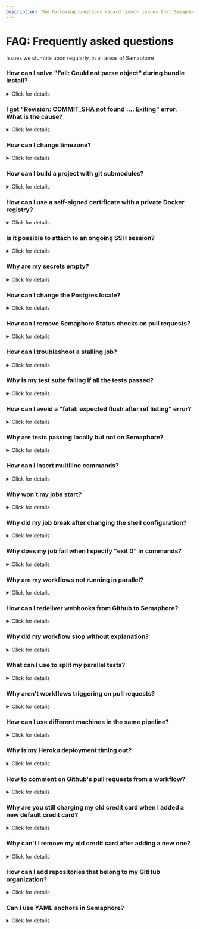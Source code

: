 ```yaml
---
Description: The following questions regard common issues that Semaphore users encounter.
---
```


# FAQ: Frequently asked questions

<p>Issues we stumble upon regularly, in all areas of Semaphore</p>

### How can I solve "Fail: Could not parse object" during bundle install?

<details>
  <summary>Click for details</summary>
  <p>

If the <code>bundle install</code> output looks like this:
```bash
Fetching gem metadata from http://rubygems.org/.......
Fetching gem metadata from http://rubygems.org/..
Updating git://github.com/some/gem.git
fatal: Could not parse object 'a84dd3407eaf064064cca9650c354cb163384467'.
Git error: command <code>git reset --hard a84dd3407eaf064064cca9650c354cb163384467</code> in directory /home/runner/somehash/vendor/bundle/ruby/1.9.1/bundler/gems/gem-a84dd3407eaf has failed.
If this error persists you should try removing the cache directory '/home/runner/somehash/vendor/bundle/ruby/1.9.1/cache/bundler/git/gem-cbe2ee16ed53098079007f06cd77ed0890d0d752'
```

This problem occurs when there have been changes like
force-pushes to a git repo which is referenced in a Gemfile.
You can solve it by following these steps:
</p>
<p>

- Comment the gem line in the Gemfile
<br>- Run <code>bundle install</code>
<br>- Uncomment the gem line in the Gemfile
<br>- Run <code>bundle install</code> again
</p>
<p>
  
The Gemfile.lock will now reference a valid git revision.
  </p>
</details>

### I get "Revision: COMMIT_SHA not found .... Exiting" error. What is the cause?

<details>
  <summary>Click for details</summary>
  <p>

The reason for that error are changes to repository tree structure in git VCS,
which become effective in remote when your pipeline is still running. 
It usually happens when you modify or remove commits (for example, with 
<code>git rebase</code> or <code>git commit --amend</code> commands)
and then push with <code>--force</code> flag shortly after the previous push.

  </p>
  <p>

If you want to avoid executing previous pipelines after new pushes, check out how to set up
<a href="/essentials/auto-cancel-previous-pipelines-on-a-new-push/">auto-cancel strategy</a>.
If pipeline hasn't started after you pushed changes, you may also want to check out if GitHub 
delivered <a href="#how-can-i-redeliver-webhooks-from-github-to-semaphore">webhooks</a>
to Semaphore.

  </p>
</details>

### How can I change timezone?

<details>
  <summary>Click for details</summary>
  <p>

The default timezone in the virtual machine is set to UTC.
The timezone can be changed in 2 ways:

- Assign a different value to <code>TZ</code> environment variable:
```bash
export TZ=Europe/Belgrade
```
- Create a symlink in <code>/etc/localtime</code> to one of the available timezones:
```bash
sudo ln -sf /usr/share/zoneinfo/Europe/Belgrade /etc/localtime
```
  </p>
</details>

### How can I build a project with git submodules?

<details>
  <summary>Click for details</summary>
  <p>

- Add the following commands as a <a href="https://docs.semaphoreci.com/reference/pipeline-yaml-reference/#the-prologue-property">prologue</a>:
```bash
git submodule init
git submodule update
```
- Add the following command as an <a href="https://docs.semaphoreci.com/reference/pipeline-yaml-reference/#the-epilogue-property">epilogue</a>:
```bash
git submodule deinit --force .
```
Make sure that Semaphore has permissions to clone your submodules repository.
You can find more information about setting permissions for private repositories on our <a href="https://docs.semaphoreci.com/essentials/using-private-dependencies/">private dependencies</a> page.
  </p>
</details>

### How can I use a self-signed certificate with a private Docker registry?

<details>
  <summary>Click for details</summary>
  <p>

If you have a private Docker registry that uses a self-signed SSL certificate
and pulling the Docker images does not work, the solution is to:
</p>
<p>
  
- Add a self-signed certificate as a <a href="https://docs.semaphoreci.com/essentials/using-secrets/">secret</a> on Semaphore
<br>- Save it under the name domain.crt
<br>- Add the following command to your pipeline:
```bash
sudo mv $SEMAPHORE_GIT_DIR/domain.crt /etc/docker/certs.d/myregistrydomain.com:5000/ca.crt
```
</p>  
<p>
  
This will allow a connection to a private remote registry using the self-signed certificate.
  </p>
</details>

### Is it possible to attach to an ongoing SSH session?

<details>
  <summary>Click for details</summary>
  <p>

It's possible to use <a href="https://docs.semaphoreci.com/reference/sem-command-line-tool/#sem-attach">sem attach</a> to an ongoing SSH session, but you need to attach to the job ID of the SSH session.
To get the job ID, you can use <code>sem get jobs</code> to get a list of all running jobs.
 </p>
</details>

### Why are my secrets empty?

<details>
  <summary>Click for details</summary>
  <p>

We have discontinued exposing secret content via the CLI, API, and web interface to ensure enhanced security measures. Retrieval of secret values is now exclusively available through the job mechanism.

 </p>
</details>

### How can I change the Postgres locale?

<details>
  <summary>Click for details</summary>
  <p>
    
Semaphore uses <code>sem-service</code> to provide different versions of databases. The <code>sem-service</code> tool uses Docker containers instead of traditional Linux services. 
So, the traditional way of changing locales no longer works, as it does not affect containers.
<br>
<br>The following recipe provides an altered version of the container to <code>sem-service</code>. 
The database should be available as before, without modifying your application in any way:
</p>
<p>
  
1. Create a Dockerfile with the following:
```
FROM postgres:9.6
RUN localedef -i pt_BR -c -f UTF-8 -A /usr/share/locale/locale.alias pt_BR.UTF-8
ENV LANG pt_BR.UTF-8
```
2. Rebuild the Postgres image using the locale:
```
docker build - -t postgres:[lang] < Dockerfile
```
3. Start the newly-created image:
```
docker run --rm --net host -d -e POSTGRES_PASSWORD=semaphore --name postgres -v /var/run/postgresql:/var/run/postgresql postgres:[lang]
```
</p>
</details>

### How can I remove Semaphore Status checks on pull requests?

<details>
  <summary>Click for details</summary>
  <p>
    
You can disable Semaphore as a required status check on the <a href="https://docs.github.com/en/github/administering-a-repository/enabling-required-status-checks">repository settings page</a> of your GitHub account.
  
  </p>  
</details>

### How can I troubleshoot a stalling job?

<details>
  <summary>Click for details</summary>
  <p>

The most common reason for stalled builds is a process that refuses to shut down properly.
This is most likely a debug statement or a cleanup procedure in the catch procedure. 
Reproducing this can be hard sometimes. These are the steps we recommend:
</p>
1. Start a build on a branch and let it become stale.
<br>2. <a href="https://docs.semaphoreci.com/reference/sem-command-line-tool/#sem-attach">Attach</a> the following to a running job: <code>sem attach [job-id]</code>.
<br>3. Now, you should be in the instance of the job's virtual machine.
<p>
  
In the running instance, you can:
</p>
<p>
- List the running processes with <code>ps aux</code> or <code>top</code>. Are there any suspicious processes running?
<br>- Run a <code>strace</code> on the running process: <code>sudo strace -p <process-id></code> 
  to see the last kernel instruction that it is waiting for. 
For example, <code>select(1, ...</code> can mean that the process is waiting for user input.
<br>- Check the system metrics at <code>/tmp/system-metrics</code>. This tracks memory and disk usage. 
Lack of disk space or free memory can result in stalling.
<br>- Check the Agent logs at <code>/tmp/agent_logs</code>. The logs could indicate that an agent is waiting for certain conditions.
<br>- Check the Job logs at <code>/tmp/job_logs.json</code>. The logs could indicate that a job is waiting for certain conditions.
<br>- Check the syslog as it can be also a valuable source of information: <code>tail /var/log/syslog</code>. It can indicate 'Out of memory' conditions.
</p>
<p>
While an issue is ongoing, you might consider using a shorter <code>execution_time_limit</code> in your pipelines. 
This will prevent stale builds from running for a full hour.

  </p>  
</details>

### Why is my test suite failing if all the tests passed?

<details>
  <summary>Click for details</summary>
  <p>
    
 This usually happens because of code coverage tools, e.g. <a href="https://github.com/simplecov-ruby/simplecov">simplecov</a>, which can be set to fail the test suite if a <a href="https://github.com/simplecov-ruby/simplecov#minimum-coverage">minimum coverage level is not achieved</a>.
 <br>
 Furthermore, some dependencies can configure an <a href="https://relishapp.com/rspec/rspec-core/v/2-99/docs/command-line/exit-status#exit-with-rspec's-exit-code-when-an-at-exit-hook-is-added-upstream">at_exit hook</a> that will change the final exit code of the suite.
  
  </p>  
</details>

### How can I avoid a "fatal: expected flush after ref listing" error?

<details>
  <summary>Click for details</summary>
    <p>
      
If a commands fails with this:
```
error: RPC failed; curl 18 transfer closed with outstanding read data remaining
fatal: expected flush after ref listing
```
It means that communication between Semaphore and Github was interrupted. 
As a workaround, you can add <code>retry</code> to the failed command:
```bash
retry -t 5 <command>
```
You can find more information about the <code>retry</code> tool <a href="https://docs.semaphoreci.com/reference/toolbox-reference/#retry">here</a>. 
    </p>
</details>

### Why are tests passing locally but not on Semaphore?

<details>
  <summary>Click for details</summary>
  <p>

The main reason for this behavior is differences in the stacks. As a first step, ensure that the same versions of languages, services, tools, and frameworks such as Selenium, browser drivers, Capybara, Cypress are used both locally and in the CI environment.
To achieve this, use <a href="https://docs.semaphoreci.com/ci-cd-environment/sem-service-managing-databases-and-services-on-linux/">sem-service</a>, <a href="https://docs.semaphoreci.com/ci-cd-environment/sem-version-managing-language-versions-on-linux/">sem-version</a>, and the operating systems' package manager.
Environment variables can also lead to unexpected behaviors, for instance, Semaphore will set <code>CI=true</code> by default.

  </p>

<p>
If you are using Docker containers when performing tests, it's possible that, while the command itself runs instantly,
the process will not be completely started, leading to certain endpoints not being available. Using a minimum <code>sleep 10</code> can help in this scenario.
Cypress has a <a href="https://docs.cypress.io/guides/continuous-integration/introduction.html#Boot-your-server">wait-on module</a> that provides similar functionality.

</p>
Finally, when tests have different outcomes between reruns, using the same commit or in an <a href="https://docs.semaphoreci.com/essentials/debugging-with-ssh-access/">SSH session</a>,
then this is a case of flaky tests. The following articles should be of help:
<br>
<a href="https://semaphoreci.com/community/tutorials/how-to-deal-with-and-eliminate-flaky-tests">https://semaphoreci.com/community/tutorials/how-to-deal-with-and-eliminate-flaky-tests</a>
<br>
<a href="https://semaphoreci.com/blog/2017/08/03/tips-on-treating-flakiness-in-your-test-suite.html">https://semaphoreci.com/blog/2017/08/03/tips-on-treating-flakiness-in-your-test-suite.html</a>
<p>

</p>
</details>

### How can I insert multiline commands?

<details>
  <summary>Click for details</summary>
    <p>
You can divide a command into several lines by writing them in the folded 
style <code>></code> and by stripping the line break in the yaml file
<code>-</code>. To do this, we can start the command with a line containing only
<code>>-</code> and write the command in multiple lines below it:
```bash
commands:
  - >-
    if [ "foo" = "foo" ];
    then commands...;
    else commands...;
    fi;
```

    </p>
    <p>
Block Style Indicator: The block style indicates how new lines inside the block 
should behave. If you want to keep each line as a new line, use the literal style, 
indicated by a pipe <code>|</code>. If you want them to be replaced by 
spaces instead, use the folded style, indicated by a right angle bracket <code>></code>.
    </p>
    <p>
Block Chomping Indicator: The chomping indicator controls what should happen 
with new lines at the end of the string. The default, clip, puts a single new 
line at the end of the string. To remove all new lines, strip them by putting a 
minus sign <code>-</code> after the style indicator. Both clip and strip ignore how many new 
lines are actually at the end of the block; to keep them all, put a plus sign <code>+</code>
after the style indicator.
    </p>

</details>

### Why won't my jobs start?

 <details>
 <summary>Click for details</summary>
  <p>

You might be hitting the quota limitation. Check your organization's quota
in the <code>Activity Monitor</code> by clicking on your organization's initials 
in the top right corner of the page. Find more information about the quota and how to ask for 
an increase <a href="https://docs.semaphoreci.com/reference/quotas-and-limits/">here</a>.

You can also run <code>sem get jobs</code> to display all running jobs
to confirm how much of the quota is being used.
More information about <code>sem get</code> can be found <a href="https://docs.semaphoreci.com/reference/sem-command-line-tool/#sem-get-examples">here</a>.
  </p>
</details>

### Why did my job break after changing the shell configuration?

<details>
  <summary>Click for details</summary>
  <p>

Adding any of the following to your shell is not supported and will cause the jobs to immediately fail:
```bash
set -e
set -o pipefail
set -euxo pipefail
```
  </p>
  <p>

This also applies when sourcing a script that contains the previous settings:
```bash
source ~/my_script
. ~/my_script
```
  </p>
</details>

### Why does my job fail when I specify "exit 0"  in commands?

<details>
  <summary>Click for details</summary>
  <p>

Using the <code>exit</code> command closes the PTY and causes the job to fail. If this isn't the desired behavior, you can use the <code>return 130</code> command with different <code>SEMAPHORE_JOB_RESULT</code> environmental variables to specify the desired behaviour:
</p>
<p>
<br>- Stopped job: <code>return 130</code>
<br>- Stopped job, but marked as successful: <code>export SEMAPHORE_JOB_RESULT=passed</code> then <code>return 130</code>
<br>- Stopped job, but marked as failed: <code>export SEMAPHORE_JOB_RESULT=failed</code> then <code>return 130</code>
</p>

</details>

### Why are my workflows not running in parallel?

<details>
  <summary>Click for details</summary>
  <p>

When pushing several commits into the same branch, Semaphore won't run parallel workflows. This means that pushing multiple times into a branch won't create parallel workflows, rather Semaphore will assign the new workflows into the queue and run them one at a time. However, it's possible to push commits to different branches and they will be run in parallel.
</p>
<p>
  
The only way to push several commits to a single branch and not wait for the workflows to finish one by one is to enable the <a href="https://docs.semaphoreci.com/essentials/auto-cancel-previous-pipelines-on-a-new-push/">auto_cancel</a> feature.
</p>
</details>

### How can I redeliver webhooks from Github to Semaphore?

<details>
  <summary>Click for details</summary>
  <p>

This is not the most common problem, but occasionally Semaphore does not receive a webhook from Github for some reason.
This results in a workflow not being triggered. You can redeliver the webhook, however, and this should trigger the workflow.
These are the steps to redeliver webhooks from Github:
</p>
<p>

1. Go to your repository on GitHub
<br>2. Click <code>Settings</code>
<br>3. Click <code>Webhooks</code>
<br>4. Click <code>Edit</code> for the webhook you want to redeliver
<br>5. Scroll down to <code>Recent Deliveries</code> and search for the one that failed
<br>6. Click the <code>...</code> symbol, then click <code>Redeliver</code>
</p>
</details>

### Why did my workflow stop without explanation?

<details>
  <summary>Click for details</summary>
  <p>

The workflow might have been stopped by the <a href="https://docs.semaphoreci.com/essentials/auto-cancel-previous-pipelines-on-a-new-push/">auto_cancel</a> feature. There are two <code>auto-cancel</code> strategies: <i>running</i> and <i>queued</i>.
<br>
<br>The <i>running</i> strategy stops all pipelines in the queue as soon as a new one appears.
<br>
<br>The <i>queued</i> strategy will only cancel pipelines that are waiting in the queue and have not yet started.
</p>
</details>

### What can I use to split my parallel tests?

<details>
  <summary>Click for details</summary>
  <p>

We recommend using <a href="https://docs.semaphoreci.com/programming-languages/ruby/#running-rspec-and-cucumber-in-parallel">semaphore_test_boosters gem</a>. This gem spreads tests across parallel jobs based on a configuration file or uniform file distribution (default behavior). Execution time-based distribution is not supported yet. 
  </p>
  <p>
Other options are also supported, e.g. <a href="https://knapsackpro.com/">Knapsack</a> (both free and pro versions).
  </p>
  <p>
Knapsack Rspec example:
  
```yml
jobs:
  - name: Knapsack RSpec
    parallelism: 5
    commands:
      - CI_NODE_TOTAL=$SEMAPHORE_JOB_COUNT CI_NODE_INDEX=$((SEMAPHORE_JOB_INDEX-1)) bundle exec rake 'knapsack:rspec'
```
  </p>
  <p>
Knapsack Pro Rspec example:
  
```yml
jobs:
  - name: Knapsack Pro RSpec
    parallelism: 5
    commands:
      - bundle exec rake 'knapsack_pro:queue:rspec'
```
  </p>
  <p>
  <br>
  You can find a more detailed example in the <a href="https://github.com/KnapsackPro/knapsack_pro-ruby#semaphore-20">official documentation</a>.
  </p>
</details>

### Why aren't workflows triggering on pull requests?

<details>
  <summary>Click for details</summary>
  <p>
Make sure to <a href="https://docs.semaphoreci.com/essentials/project-workflow-trigger-options/#build-pull-requests">enable pull requests</a> in the project <code>Settings</code>.
</p><p>
If the configuration is correct, check if the pull request can be merged or if there are conflicts.<br>
Semaphore uses the merge commit to run the workflows, so there will be no merge commit if there is a conflict in the pull request.<br>
  </p>
</details>

### How can I use different machines in the same pipeline?

<details>
  <summary>Click for details</summary>
  <p>
In certain scenarios, it's advantageous to use different machine types for different jobs in a pipeline. 
For instance, some operations require fewer resources and it would be wasteful to use a bigger machine 
or a test suite that has to run in multiple environments.
  </p>
  <p>
Semaphore provides the <a href="https://docs.semaphoreci.com/reference/pipeline-yaml-reference/#agent-in-task">agent in task feature</a> that allows mixing and matching of various machine types and even 
<a href="https://docs.semaphoreci.com/ci-cd-environment/custom-ci-cd-environment-with-docker/#using-a-docker-container-as-your-pipelines-cicd-environment">Docker-based CI/CD</a>:
<br>
```yml
version: v1.0
name: Tests
agent:
  machine:
    type: e1-standard-2
    os_image: ubuntu2004
blocks:
  - name: 'MacOS tests'
    task:
      agent:
        machine:
          type: a1-standard-4
          os_image: macos-xcode14
      jobs:
        - name: 'MacOS test'
          commands:
            - echo 'Testing MacOS'

  - name: Docker tests
    task:
      agent:
        machine:
          type: e1-standard-4
        containers:
          - name: main
            image: 'registry.semaphoreci.com/ruby:2.6'
      jobs:
        - name: Docker test
          commands:
            - echo 'Testing Docker'
  - name: Ubuntu tests
    task:
      jobs:
        - name: Ubuntu test
          commands:
            - echo 'Testing Ubuntu'
```
  </p>
</details>
### Why does my code contain tags that have already been deleted?

<details>
  <summary>Click for details</summary>
  <p>
When using <code>checkout</code> with the 
<a href="https://docs.semaphoreci.com/reference/toolbox-reference/#the-use-cache-flag">--use-cache parameter</a>
the code will contain older changes that have not yet been propagated, because this particular update only happens every 3 days by default.

  </p>
  <p>
Reducing the value of <code>SEMAPHORE_GIT_CACHE_AGE</code> before performing the
<code>checkout</code> ensures that changes are brought into the cache more 
often and should help mitigate this behavior:
```bash
export SEMAPHORE_GIT_CACHE_AGE=43200
```

The previous value is for 12 hours and is a good baseline but, depending on 
your development workflow, it might need to be lowered more.
  </p>
</details>

### Why is my Heroku deployment timing out?

<details>
  <summary>Click for details</summary>
  <p>
    Deploying to Heroku might timeout at the authentication step. 
    If this occurs, the <code>.netrc</code> file might have expired.
  </p>
  <p> 
  In this case, we recommend to regenerate the file and recreate the <a href="https://docs.semaphoreci.com/essentials/using-secrets/">secret</a>. 
  </p>
  </details>
  
### How to comment on Github's pull requests from a workflow?

<details>
  <summary>Click for details</summary>
  <p>
    You can use the <a href="https://docs.github.com/en/rest/reference/issues#create-an-issue-comment">Github API</a> to comment on pull requests. 
    An example is shown below:

```bash
curl -X POST -H "Authorization: token <OAUTH_TOKEN>" https://api.github.com/repos/<owner>/<repo-name>/issues/<number>/comments -d '{"body":"body"}'
```
  </p>  
</details>

### Why are you still charging my old credit card when I added a new default credit card?

<details>
  <summary>Click for details</summary>
  <p>

If you’ve added a new credit card to the subscription, but the old one is still being charged,
it means that the new credit card wasn't properly marked for usage. Here’s how to do that:
</p>
<p>
  
1. Click on the initials of your organization in the top right corner of the page, 
<br>2. In the dropdown menu, choose <code>Plans & Billing</code>,
<br>3. Next to Payment details, click on <code>Credit card info</code>,
<br>4. Go to the <code>Subscription</code> tab
<br>5. Click on <code>Manage</code>
<br>6. Go to <code>Update Payment Method</code>
<br>7. Click the <code>Use this</code> button next to the credit card you'd like to use
</p>
<p>
After that, you can also remove the old credit card if you don't need it anymore.
</p>
</details>

### Why can't I remove my old credit card after adding a new one?

<details>
  <summary>Click for details</summary>
  <p>

If you run into this situation, it means that the old credit card is still in use.
In order to mark the new credit card for usage, you can:
</p>
<p>
  
1. Click on the initial of your organization in the top right corner of the page, 
<br>2. In the dropdown menu, choose <code>Plans & Billing</code>
<br>3. Next to the Payment details, click on <code>Credit card info</code>,
<br>4. Go to the <code>Subscription</code> tab
<br>5. Click on <code>Manage</code> 
<br>6. Go to <code>Update Payment Method</code> 
<br>7. Click on the <code>Use this</code> button next to the credit card you'd like to use
</p>
<p>
  
After that, you’ll be able to remove the old credit card.
</p>
</details>

### How can I add repositories that belong to my GitHub organization?

<details>
  <summary>Click for details</summary>
  <p>

In order to be able to do that, Semaphore needs to be granted access within your GitHub organization.
You can grant access <a href="https://github.com/settings/applications">here</a>. If it has already been granted, there should be a green checkmark next to the name of your organization.
</p>
<p>
If not, you should either grant access or request it from the organization's owner.
</p>
</details>

### Can I use YAML anchors in Semaphore?

<details>
  <summary>Click for details</summary>
  <p>

Yes, Semaphore's YAML processing system works with [YAML version 1.2](https://yaml.org/) and it accepts all official YAML features. 
Below, a working code example of using anchors and aliases:

```
version: v1.0
name: Aliases test
agent:
  machine:
    type: e1-standard-2
    os_image: ubuntu2004
blocks:
  - name: Block 1
    task:
      prologue: &common_prologue
        commands:
          - echo hello
      jobs:
        - name: Job 1
          commands:
            - echo hello1
  - name: Block 2
    task:
      prologue: *common_prologue
      jobs:
        - name: Job 2
          commands:
            - echo hello2
  - name: Block 3
    task:
      jobs:
        - name: Job 3
          commands:
            - echo hello3
```    

The [global_job_config](https://docs.semaphoreci.com/reference/pipeline-yaml-reference/#global_job_config) property can work as a complement. It enables you to choose a set of configurations that are shared across the whole pipeline and define it in one place instead of having to repeat it in every task separately.

</p>
</details>


[prologue]: https://docs.semaphoreci.com/reference/pipeline-yaml-reference/#the-prologue-property
[epilogue]: https://docs.semaphoreci.com/reference/pipeline-yaml-reference/#the-epilogue-property
[private-dependencies]: https://docs.semaphoreci.com/essentials/using-private-dependencies/
[secret]: https://docs.semaphoreci.com/essentials/using-secrets/
[auto-cancel]: https://docs.semaphoreci.com/essentials/auto-cancel-previous-pipelines-on-a-new-push/
[sem-attach]: https://docs.semaphoreci.com/reference/sem-command-line-tool/#sem-attach
[test-boosters]: https://docs.semaphoreci.com/programming-languages/ruby/#running-rspec-and-cucumber-in-parallel
